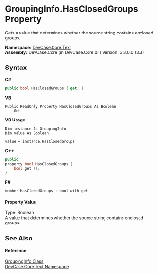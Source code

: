 # GroupingInfo.HasClosedGroups Property 
 

Gets a value that determines whether the source string contains enclosed groups.

**Namespace:**&nbsp;<a href="N_DevCase_Core_Text">DevCase.Core.Text</a><br />**Assembly:**&nbsp;DevCase.Core (in DevCase.Core.dll) Version: 3.3.0.0 (3.3)

## Syntax

**C#**<br />
``` C#
public bool HasClosedGroups { get; }
```

**VB**<br />
``` VB
Public ReadOnly Property HasClosedGroups As Boolean
	Get
```

**VB Usage**<br />
``` VB Usage
Dim instance As GroupingInfo
Dim value As Boolean

value = instance.HasClosedGroups

```

**C++**<br />
``` C++
public:
property bool HasClosedGroups {
	bool get ();
}
```

**F#**<br />
``` F#
member HasClosedGroups : bool with get

```


#### Property Value
Type: Boolean<br />A value that determines whether the source string contains enclosed groups.

## See Also


#### Reference
<a href="T_DevCase_Core_Text_GroupingInfo">GroupingInfo Class</a><br /><a href="N_DevCase_Core_Text">DevCase.Core.Text Namespace</a><br />